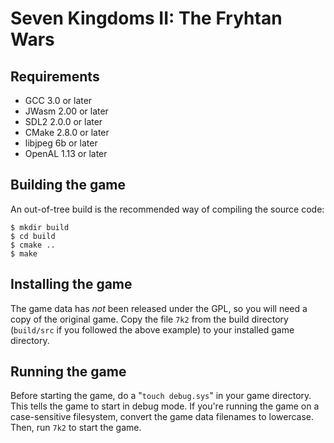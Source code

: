 Seven Kingdoms II: The Fryhtan Wars
===================================

Requirements
------------

* GCC 3.0 or later
* JWasm 2.00 or later
* SDL2 2.0.0 or later
* CMake 2.8.0 or later
* libjpeg 6b or later
* OpenAL 1.13 or later

Building the game
-----------------

An out-of-tree build is the recommended way of compiling the source code:

	$ mkdir build
	$ cd build
	$ cmake ..
	$ make

Installing the game
-------------------

The game data has *not* been released under the GPL, so you will need a copy of
the original game. Copy the file `7k2` from the build directory (`build/src` if
you followed the above example) to your installed game directory.

Running the game
----------------

Before starting the game, do a "`touch debug.sys`" in your game directory. This
tells the game to start in debug mode. If you're running the game on a
case-sensitive filesystem, convert the game data filenames to lowercase. Then,
run `7k2` to start the game.
